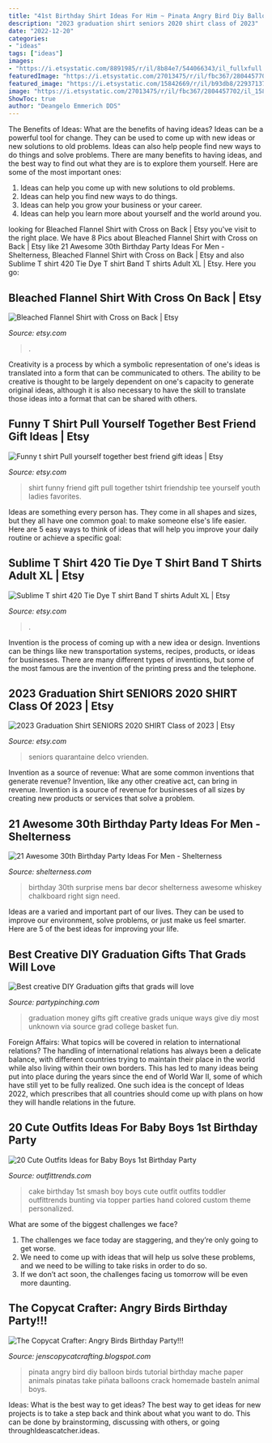 ```yaml
---
title: "41st Birthday Shirt Ideas For Him ~ Pinata Angry Bird Diy Balloon Birds Tutorial Birthday Mache Paper Animals Pinatas Take Piñata Balloons Crack Homemade Basteln Animal Boys"
description: "2023 graduation shirt seniors 2020 shirt class of 2023"
date: "2022-12-20"
categories:
- "ideas"
tags: ["ideas"]
images:
- "https://i.etsystatic.com/8891985/r/il/8b84e7/544066343/il_fullxfull.544066343_lebc.jpg"
featuredImage: "https://i.etsystatic.com/27013475/r/il/fbc367/2804457702/il_1588xN.2804457702_k43d.jpg"
featured_image: "https://i.etsystatic.com/15842669/r/il/b93db8/2293713777/il_1588xN.2293713777_jrjf.jpg"
image: "https://i.etsystatic.com/27013475/r/il/fbc367/2804457702/il_1588xN.2804457702_k43d.jpg"
ShowToc: true
author: "Deangelo Emmerich DDS"
---
```



The Benefits of Ideas: What are the benefits of having ideas?
Ideas can be a powerful tool for change. They can be used to come up with new ideas or new solutions to old problems. Ideas can also help people find new ways to do things and solve problems. There are many benefits to having ideas, and the best way to find out what they are is to explore them yourself. Here are some of the most important ones: 
1. Ideas can help you come up with new solutions to old problems.
2. Ideas can help you find new ways to do things.
3. Ideas can help you grow your business or your career.
4. Ideas can help you learn more about yourself and the world around you.

	

		
looking for Bleached Flannel Shirt with Cross on Back | Etsy you've visit to the right place. We have 8 Pics about Bleached Flannel Shirt with Cross on Back | Etsy like 21 Awesome 30th Birthday Party Ideas For Men - Shelterness, Bleached Flannel Shirt with Cross on Back | Etsy and also Sublime T shirt 420 Tie Dye T shirt Band T shirts Adult XL | Etsy. Here you go:
		
    
## Bleached Flannel Shirt With Cross On Back | Etsy

<img loading=lazy src="https://i.etsystatic.com/27013475/r/il/fbc367/2804457702/il_1588xN.2804457702_k43d.jpg" onerror="this.onerror=null;this.src='https://tse2.mm.bing.net/th?id=OIP.V_FUVUvwTK3N0iNjYLSOxwHaJ3&amp;pid=15.1';" alt="Bleached Flannel Shirt with Cross on Back | Etsy">

_Source: etsy.com_

>. 

	

Creativity is a process by which a symbolic representation of one's ideas is translated into a form that can be communicated to others. The ability to be creative is thought to be largely dependent on one's capacity to generate original ideas, although it is also necessary to have the skill to translate those ideas into a format that can be shared with others.

    
## Funny T Shirt Pull Yourself Together Best Friend Gift Ideas | Etsy

<img loading=lazy src="https://i.etsystatic.com/8891985/r/il/8b84e7/544066343/il_fullxfull.544066343_lebc.jpg" onerror="this.onerror=null;this.src='https://tse3.mm.bing.net/th?id=OIP.XXGjkWu9tpEwCE8CEyUjEAHaHa&amp;pid=15.1';" alt="Funny t shirt Pull yourself together best friend gift ideas | Etsy">

_Source: etsy.com_

>shirt funny friend gift pull together tshirt friendship tee yourself youth ladies favorites. 

	

Ideas are something every person has. They come in all shapes and sizes, but they all have one common goal: to make someone else's life easier. Here are 5 easy ways to think of ideas that will help you improve your daily routine or achieve a specific goal: 

    
## Sublime T Shirt 420 Tie Dye T Shirt Band T Shirts Adult XL | Etsy

<img loading=lazy src="https://i.etsystatic.com/8360091/r/il/8b7d7d/3072088499/il_1588xN.3072088499_9b03.jpg" onerror="this.onerror=null;this.src='https://tse1.mm.bing.net/th?id=OIP.3dVgbE_Uqhm6FC-OvCszZAHaKq&amp;pid=15.1';" alt="Sublime T shirt 420 Tie Dye T shirt Band T shirts Adult XL | Etsy">

_Source: etsy.com_

>. 

	

Invention is the process of coming up with a new idea or design. Inventions can be things like new transportation systems, recipes, products, or ideas for businesses. There are many different types of inventions, but some of the most famous are the invention of the printing press and the telephone.

    
## 2023 Graduation Shirt SENIORS 2020 SHIRT Class Of 2023 | Etsy

<img loading=lazy src="https://i.etsystatic.com/15842669/r/il/b93db8/2293713777/il_1588xN.2293713777_jrjf.jpg" onerror="this.onerror=null;this.src='https://tse3.mm.bing.net/th?id=OIP.o0R7QyYTgy2PqBjiviQPygHaJB&amp;pid=15.1';" alt="2023 Graduation Shirt SENIORS 2020 SHIRT Class of 2023 | Etsy">

_Source: etsy.com_

>seniors quarantaine delco vrienden. 

	

Invention as a source of revenue: What are some common inventions that generate revenue?
Invention, like any other creative act, can bring in revenue. Invention is a source of revenue for businesses of all sizes by creating new products or services that solve a problem.

    
## 21 Awesome 30th Birthday Party Ideas For Men - Shelterness

<img loading=lazy src="https://i.shelterness.com/2017/02/06-masculine-decor-for-surprise-party-mens-30th-birthday.jpg" onerror="this.onerror=null;this.src='https://tse2.mm.bing.net/th?id=OIP.ZfLyTnOENfuo5ZbQCAvAEgHaE7&amp;pid=15.1';" alt="21 Awesome 30th Birthday Party Ideas For Men - Shelterness">

_Source: shelterness.com_

>birthday 30th surprise mens bar decor shelterness awesome whiskey chalkboard right sign need. 

	

Ideas are a varied and important part of our lives. They can be used to improve our environment, solve problems, or just make us feel smarter. Here are 5 of the best ideas for improving your life.

    
## Best Creative DIY Graduation Gifts That Grads Will Love

<img loading=lazy src="http://partypinching.com/wp-content/uploads/2017/04/e396c7d598996e2fcbbe05f97ac92512.jpg" onerror="this.onerror=null;this.src='https://tse2.mm.bing.net/th?id=OIP.6HTYWgbcNja13fT8OqmvyAHaJ4&amp;pid=15.1';" alt="Best creative DIY Graduation gifts that grads will love">

_Source: partypinching.com_

>graduation money gifts gift creative grads unique ways give diy most unknown via source grad college basket fun. 

	

Foreign Affairs: What topics will be covered in relation to international relations?
The handling of international relations has always been a delicate balance, with different countries trying to maintain their place in the world while also living within their own borders. This has led to many ideas being put into place during the years since the end of World War II, some of which have still yet to be fully realized. One such idea is the concept of Ideas 2022, which prescribes that all countries should come up with plans on how they will handle relations in the future.

    
## 20 Cute Outfits Ideas For Baby Boys 1st Birthday Party

<img loading=lazy src="https://www.outfittrends.com/wp-content/uploads/2015/05/e0b111b07ec7bf8b228005f5f54d0f10.jpg" onerror="this.onerror=null;this.src='https://tse4.mm.bing.net/th?id=OIP.ropVjxrCGLgWgnPiOnlEBwHaKi&amp;pid=15.1';" alt="20 Cute Outfits Ideas for Baby Boys 1st Birthday Party">

_Source: outfittrends.com_

>cake birthday 1st smash boy boys cute outfit outfits toddler outfittrends bunting via topper parties hand colored custom theme personalized. 

	

What are some of the biggest challenges we face?
1. The challenges we face today are staggering, and they’re only going to get worse.
2. We need to come up with ideas that will help us solve these problems, and we need to be willing to take risks in order to do so.
3. If we don’t act soon, the challenges facing us tomorrow will be even more daunting.

    
## The Copycat Crafter: Angry Birds Birthday Party!!!

<img loading=lazy src="https://1.bp.blogspot.com/-eMtv56yUG-I/Tf_IItXX7WI/AAAAAAAABA4/0WyNGVuBkYU/s1600/DSC_0780.JPG" onerror="this.onerror=null;this.src='https://tse4.mm.bing.net/th?id=OIP.d3Gk1cxAa7JuZMVKqglwYwHaIt&amp;pid=15.1';" alt="The Copycat Crafter: Angry Birds Birthday Party!!!">

_Source: jenscopycatcrafting.blogspot.com_

>pinata angry bird diy balloon birds tutorial birthday mache paper animals pinatas take piñata balloons crack homemade basteln animal boys. 

	

Ideas: What is the best way to get ideas?
The best way to get ideas for new projects is to take a step back and think about what you want to do. This can be done by brainstorming, discussing with others, or going throughIdeascatcher.ideas.

